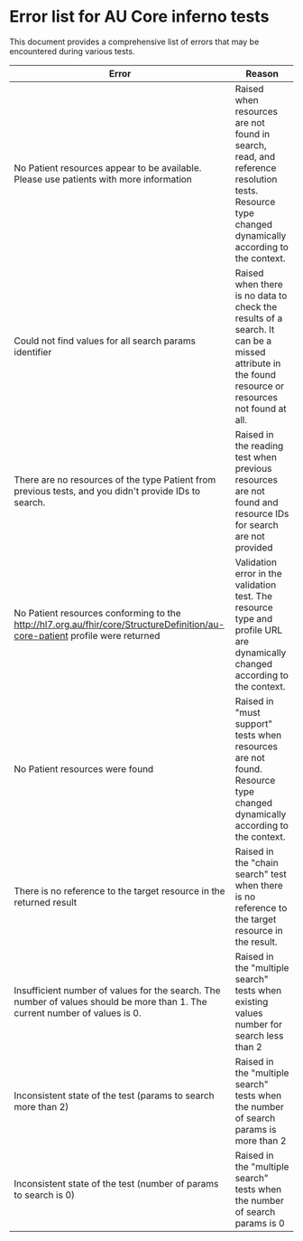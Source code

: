 # Error list for AU Core inferno tests

This document provides a comprehensive list of errors that may be encountered during various tests.

|Error|Reason|
|---|---|
|No Patient resources appear to be available. Please use patients with more information|Raised when resources are not found in search, read, and reference resolution tests. Resource type changed dynamically according to the context.|
|Could not find values for all search params identifier|Raised when there is no data to check the results of a search. It can be a missed attribute in the found resource or resources not found at all.|
|There are no resources of the type Patient from previous tests, and you didn't provide IDs to search.|Raised in the reading test when previous resources are not found and resource IDs for search are not provided|
|No Patient resources conforming to the http://hl7.org.au/fhir/core/StructureDefinition/au-core-patient profile were returned|Validation error in the validation test. The resource type and profile URL are dynamically changed according to the context.|
|No Patient resources were found|Raised in "must support" tests when resources are not found. Resource type changed dynamically according to the context.|
|There is no reference to the target resource in the returned result|Raised in the "chain search" test when there is no reference to the target resource in the result.|
|Insufficient number of values for the search. The number of values should be more than 1. The current number of values is 0.|Raised in the "multiple search" tests when existing values number for search less than 2|
|Inconsistent state of the test (params to search more than 2)|Raised in the "multiple search" tests when the number of  search params is more than 2|
|Inconsistent state of the test (number of params to search is 0)|Raised in the "multiple search" tests when the number of  search params is 0|
